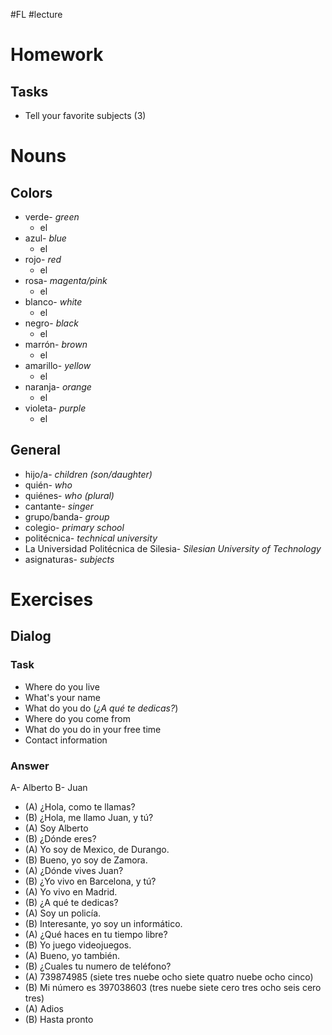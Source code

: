 #FL #lecture 

# Homework
## Tasks
- Tell your favorite subjects (3)

# Nouns
## Colors
- verde- *green*
	- el
- azul- *blue*
	- el
- rojo- *red*
	- el
- rosa- *magenta/pink*
	- el
- blanco- *white*
	- el
- negro- *black*
	- el
- marrón- *brown*
	- el
- amarillo- *yellow*
	- el
- naranja- *orange*
	- el
- violeta- *purple*
	- el

## General
- hijo/a- *children (son/daughter)*
- quién- *who*
- quiénes- *who (plural)*
- cantante- *singer*
- grupo/banda- *group*
- colegio- *primary school*
- politécnica- *technical university*
- La Universidad Politécnica de Silesia- *Silesian University of Technology*
- asignaturas- *subjects*

# Exercises
## Dialog
### Task
- Where do you live
- What's your name
- What do you do (*¿A qué te dedicas?*)
- Where do you come from
- What do you do in your free time
- Contact information

### Answer
A- Alberto
B- Juan
- (A) ¿Hola, como te llamas?
- (B) ¿Hola, me llamo Juan, y tú?
- (A) Soy Alberto
- (B) ¿Dónde eres?
- (A) Yo soy de Mexico, de Durango.
- (B) Bueno, yo soy de Zamora.
- (A) ¿Dónde vives Juan?
- (B) ¿Yo vivo en Barcelona, y tú?
- (A) Yo vivo en Madrid.
- (B) ¿A qué te dedicas?
- (A) Soy un policía.
- (B) Interesante, yo soy un informático.
- (A) ¿Qué haces en tu tiempo libre?
- (B) Yo juego videojuegos.
- (A) Bueno, yo también.
- (B) ¿Cuales tu numero de teléfono?
- (A) 739874985 (siete tres nuebe ocho siete quatro nuebe ocho cinco)
- (B) Mi número es 397038603 (tres nuebe siete cero tres ocho seis cero tres)
- (A) Adios
- (B) Hasta pronto
